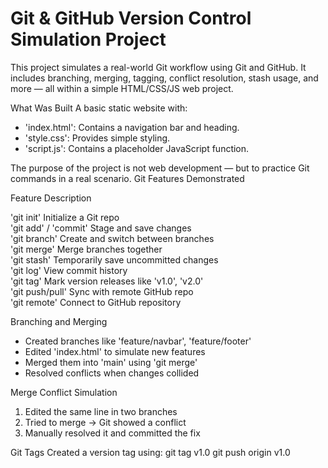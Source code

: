 # Git & GitHub Version Control Simulation Project

This project simulates a real-world Git workflow using Git and GitHub. It includes branching, merging, tagging, conflict resolution, stash usage, and more — all within a simple HTML/CSS/JS web project.

What Was Built
A basic static website with:
- 'index.html': Contains a navigation bar and heading.
- 'style.css': Provides simple styling.
- 'script.js': Contains a placeholder JavaScript function.

The purpose of the project is not web development — but to practice Git commands in a real scenario.
Git Features Demonstrated

 Feature               Description                                     
 
 'git init'            Initialize a Git repo                           
 'git add' / 'commit'  Stage and save changes                          
 'git branch'          Create and switch between branches              
 'git merge'           Merge branches together                         
 'git stash'           Temporarily save uncommitted changes            
 'git log'             View commit history                             
 'git tag'             Mark version releases like 'v1.0', 'v2.0'       
 'git push/pull'       Sync with remote GitHub repo                    
 'git remote'          Connect to GitHub repository                    

Branching and Merging
- Created branches like  'feature/navbar', 'feature/footer'
- Edited 'index.html' to simulate new features
- Merged them into 'main' using 'git merge'
- Resolved conflicts when changes collided

Merge Conflict Simulation
1. Edited the same line in two branches
2. Tried to merge → Git showed a conflict
3. Manually resolved it and committed the fix

Git Tags
Created a version tag using:
  git tag v1.0
  git push origin v1.0
